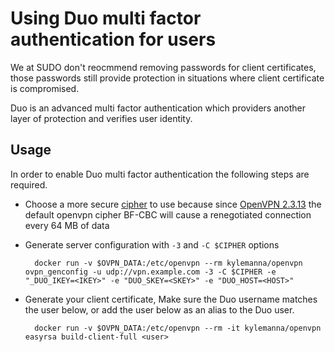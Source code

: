# Using Duo multi factor authentication for users

We at SUDO don't reocmmend removing passwords for client certificates, those passwords still provide protection in situations where client certificate is compromised.

Duo is an advanced multi factor authentication which providers another layer of protection and verifies user identity.

## Usage

In order to enable Duo multi factor authentication the following steps are required.

* Choose a more secure [cipher](https://community.openvpn.net/openvpn/wiki/SWEET32) to use because since [OpenVPN 2.3.13](https://community.openvpn.net/openvpn/wiki/ChangesInOpenvpn23#OpenVPN2.3.13) the default openvpn cipher BF-CBC will cause a renegotiated connection every 64 MB of data

* Generate server configuration with `-3` and `-C $CIPHER` options

        docker run -v $OVPN_DATA:/etc/openvpn --rm kylemanna/openvpn ovpn_genconfig -u udp://vpn.example.com -3 -C $CIPHER -e "_DUO_IKEY=<IKEY>" -e "DUO_SKEY=<SKEY>" -e "DUO_HOST=<HOST>"

* Generate your client certificate, Make sure the Duo username matches the user below, or add the user below as an alias to the Duo user.

        docker run -v $OVPN_DATA:/etc/openvpn --rm -it kylemanna/openvpn easyrsa build-client-full <user>

